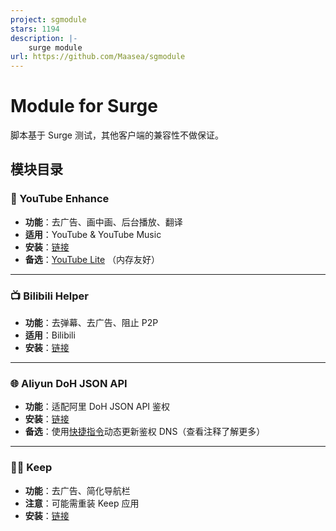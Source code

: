 ```yaml
---
project: sgmodule
stars: 1194
description: |-
    surge module
url: https://github.com/Maasea/sgmodule
---
```


# Module for Surge

脚本基于 Surge 测试，其他客户端的兼容性不做保证。

## 模块目录

### 🎥 YouTube Enhance

- **功能**：去广告、画中画、后台播放、翻译
- **适用**：YouTube & YouTube Music
- **安装**：[链接](YouTube.Enhance.sgmodule?raw=true)
- **备选**：[YouTube Lite](YouTube.Lite.sgmodule?raw=true) （内存友好）

---

### 📺 Bilibili Helper

- **功能**：去弹幕、去广告、阻止 P2P
- **适用**：Bilibili
- **安装**：[链接](Bilibili.Helper.sgmodule?raw=true)

---

### 🌐 Aliyun DoH JSON API

- **功能**：适配阿里 DoH JSON API 鉴权
- **安装**：[链接](Alidns.sgmodule?raw=true)
- **备选**：使用[快捷指令](https://www.icloud.com/shortcuts/d94224c9df9f4e7ebe7ef2124f5e0180)动态更新鉴权 DNS（查看注释了解更多）

---

### 🏃‍♂️ Keep

- **功能**：去广告、简化导航栏
- **注意**：可能需重装 Keep 应用
- **安装**：[链接](KeepAds.sgmodule?raw=true)

